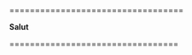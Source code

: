 ==================================
<p align ="center">

**Salut**

</p>
=================================
